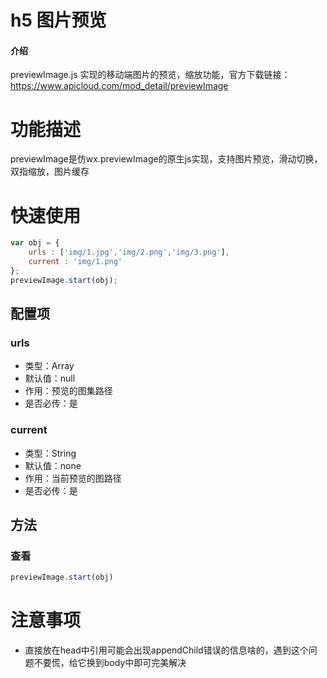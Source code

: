 # h5 图片预览

#### 介绍
previewImage.js 实现的移动端图片的预览，缩放功能，官方下载链接：https://www.apicloud.com/mod_detail/previewImage

# 功能描述
previewImage是仿wx.previewImage的原生js实现，支持图片预览，滑动切换，双指缩放，图片缓存

# 快速使用

```js
var obj = {
    urls : ['img/1.jpg','img/2.png','img/3.png'],
    current : 'img/1.png'
};
previewImage.start(obj);
```

## 配置项

### urls
* 类型：Array
* 默认值：null
* 作用：预览的图集路径
* 是否必传：是
### current
* 类型：String
* 默认值：none
* 作用：当前预览的图路径
* 是否必传：是

## 方法
### 查看
```js
previewImage.start(obj)
```

# 注意事项
* 直接放在head中引用可能会出现appendChild错误的信息啥的，遇到这个问题不要慌，给它换到body中即可完美解决
